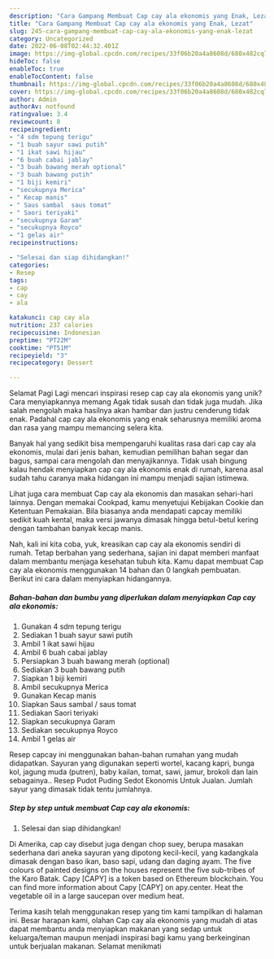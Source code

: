 ```yaml
---
description: "Cara Gampang Membuat Cap cay ala ekonomis yang Enak, Lezat"
title: "Cara Gampang Membuat Cap cay ala ekonomis yang Enak, Lezat"
slug: 245-cara-gampang-membuat-cap-cay-ala-ekonomis-yang-enak-lezat
category: Uncategorized
date: 2022-06-08T02:44:32.401Z
image: https://img-global.cpcdn.com/recipes/33f06b20a4a8608d/680x482cq70/cap-cay-ala-ekonomis-foto-resep-utama.jpg
hideToc: false
enableToc: true
enableTocContent: false
thumbnail: https://img-global.cpcdn.com/recipes/33f06b20a4a8608d/680x482cq70/cap-cay-ala-ekonomis-foto-resep-utama.jpg
cover: https://img-global.cpcdn.com/recipes/33f06b20a4a8608d/680x482cq70/cap-cay-ala-ekonomis-foto-resep-utama.jpg
author: Admin
authorAv: notfound
ratingvalue: 3.4
reviewcount: 8
recipeingredient:
- "4 sdm tepung terigu"
- "1 buah sayur sawi putih"
- "1 ikat sawi hijau"
- "6 buah cabai jablay"
- "3 buah bawang merah optional"
- "3 buah bawang putih"
- "1 biji kemiri"
- "secukupnya Merica"
- " Kecap manis"
- " Saus sambal  saus tomat"
- " Saori teriyaki"
- "secukupnya Garam"
- "secukupnya Royco"
- "1 gelas air"
recipeinstructions:

- "Selesai dan siap dihidangkan!"
categories:
- Resep
tags:
- cap
- cay
- ala

katakunci: cap cay ala 
nutrition: 237 calories
recipecuisine: Indonesian
preptime: "PT22M"
cooktime: "PT51M"
recipeyield: "3"
recipecategory: Dessert

---
```



Selamat Pagi Lagi mencari inspirasi resep cap cay ala ekonomis yang unik? Cara menyiapkannya memang Agak tidak susah dan tidak juga mudah. Jika salah mengolah maka hasilnya akan hambar dan justru cenderung tidak enak. Padahal cap cay ala ekonomis yang enak seharusnya memiliki aroma dan rasa yang mampu memancing selera kita.


Banyak hal yang sedikit bisa mempengaruhi kualitas rasa dari cap cay ala ekonomis, mulai dari jenis bahan, kemudian pemilihan bahan segar dan bagus, sampai cara mengolah dan menyajikannya. Tidak usah bingung kalau hendak menyiapkan cap cay ala ekonomis enak di rumah, karena asal sudah tahu caranya maka hidangan ini mampu menjadi sajian istimewa.

Lihat juga cara membuat Cap cay ala ekonomis dan masakan sehari-hari lainnya. Dengan memakai Cookpad, kamu menyetujui Kebijakan Cookie dan Ketentuan Pemakaian. Bila biasanya anda mendapati capcay memiliki sedikit kuah kental, maka versi jawanya dimasak hingga betul-betul kering dengan tambahan banyak kecap manis.


Nah, kali ini kita coba, yuk, kreasikan cap cay ala ekonomis sendiri di rumah. Tetap berbahan yang sederhana, sajian ini dapat memberi manfaat dalam membantu menjaga kesehatan tubuh kita. Kamu dapat membuat Cap cay ala ekonomis menggunakan 14 bahan dan 0 langkah pembuatan. Berikut ini cara dalam menyiapkan hidangannya.

<!--inarticleads1-->

##### Bahan-bahan dan bumbu yang diperlukan dalam menyiapkan Cap cay ala ekonomis:

1. Gunakan 4 sdm tepung terigu
1. Sediakan 1 buah sayur sawi putih
1. Ambil 1 ikat sawi hijau
1. Ambil 6 buah cabai jablay
1. Persiapkan 3 buah bawang merah (optional)
1. Sediakan 3 buah bawang putih
1. Siapkan 1 biji kemiri
1. Ambil secukupnya Merica
1. Gunakan  Kecap manis
1. Siapkan  Saus sambal / saus tomat
1. Sediakan  Saori teriyaki
1. Siapkan secukupnya Garam
1. Sediakan secukupnya Royco
1. Ambil 1 gelas air


Resep capcay ini menggunakan bahan-bahan rumahan yang mudah didapatkan. Sayuran yang digunakan seperti wortel, kacang kapri, bunga kol, jagung muda (putren), baby kailan, tomat, sawi, jamur, brokoli dan lain sebagainya.. Resep Pudot Puding Sedot Ekonomis Untuk Jualan. Jumlah sayur yang dimasak tidak tentu jumlahnya. 

<!--inarticleads2-->

##### Step by step untuk membuat Cap cay ala ekonomis:


1. Selesai dan siap dihidangkan!

Di Amerika, cap cay disebut juga dengan chop suey, berupa masakan sederhana dari aneka sayuran yang dipotong kecil-kecil, yang kadangkala dimasak dengan baso ikan, baso sapi, udang dan daging ayam. The five colours of painted designs on the houses represent the five sub-tribes of the Karo Batak. Capy [CAPY] is a token based on Ethereum blockchain. You can find more information about Capy [CAPY] on apy.center. Heat the vegetable oil in a large saucepan over medium heat. 

Terima kasih telah menggunakan resep yang tim kami tampilkan di halaman ini. Besar harapan kami, olahan Cap cay ala ekonomis yang mudah di atas dapat membantu anda menyiapkan makanan yang sedap untuk keluarga/teman maupun menjadi inspirasi bagi kamu yang berkeinginan untuk berjualan makanan. Selamat menikmati
